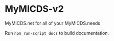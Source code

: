 # MyMICDS-v2
MyMICDS.net for all of your MyMICDS.needs

Run `npm run-script docs` to build documentation.
